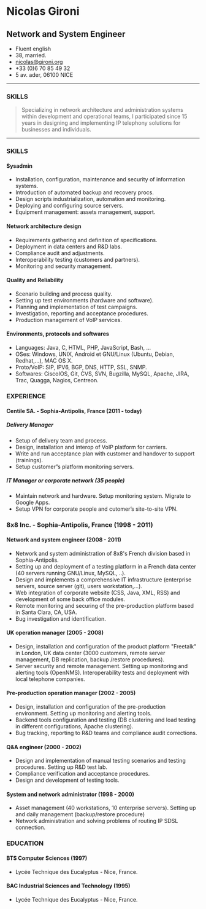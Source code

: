 
# Nicolas Gironi
## Network and System Engineer

* Fluent english
* 38, married.
* nicolas@gironi.org
* +33 (0)6 70 85 49 32
* 5 av. ader, 06100 NICE

-------

### SKILLS
> Specializing in network architecture and administration systems within development and operational teams, I participated since 15 years in designing and implementing IP telephony solutions for businesses and individuals.

-------

### SKILLS
#### Sysadmin
* Installation, configuration, maintenance and security of information systems.
* Introduction of automated backup and recovery procs.
* Design scripts industrialization, automation and monitoring.
* Deploying and configuring source servers.
* Equipment management: assets management, support.

#### Network architecture design
* Requirements gathering and definition of specifications.
* Deployment in data centers and R&D labs.
* Compliance audit and adjustments. 
* Interoperability testing (customers and partners). 
* Monitoring and security management.

#### Quality and Reliability 
* Scenario building and process quality.
* Setting up test environments (hardware and software). 
* Planning and implementation of test campaigns. 
* Investigation, reporting and acceptance procedures. 
* Production management of VoIP services.

#### Environments, protocols and softwares 
* Languages: Java, C, HTML, PHP, JavaScript, Bash, …
* OSes: Windows, UNIX, Android et GNU/Linux (Ubuntu, Debian, Redhat,...), MAC OS X.
* Proto/VoIP: SIP, IPV6, BGP, DNS, HTTP, SSL, SNMP.
* Softwares: CiscoIOS, Git, CVS, SVN, Bugzilla, MySQL, Apache, JIRA, Trac, Quagga, Nagios, Centreon.

### EXPERIENCE
#### Centile SA. - Sophia-Antipolis, France (2011 - today)

##### Delivery Manager
* Setup of delivery team and process.
* Design, installation and interop of VoIP platform for carriers.
* Write and run acceptance plan with customer and handover to support (trainings).
* Setup customer”s platform monitoring servers. 
##### IT Manager or corporate network (35 people)
* Maintain network and hardware. Setup monitoring system. Migrate to Google Apps.
* Setup VPN for corporate people and cutomer’s site-to-site VPN.

### 8x8 Inc. - Sophia-Antipolis, France (1998 - 2011)
#### Network and system engineer (2008 - 2011)
* Network and system administration of 8x8's French division based in Sophia-Antipolis.
* Setting up and deployment of a testing platform in a French data center (40 servers running GNU/Linux, MySQL, ..).
* Design and implements a comprehensive IT infrastructure (enterprise servers, source server (git), users workstation,...). 
* Web integration of corporate website (CSS, Java, XML, RSS) and development of some back office modules.
* Remote monitoring and securing of the pre-production platform based in Santa Clara, CA, USA. 
* Bug investigation and identification.

#### UK operation manager (2005 - 2008)
* Design, installation and configuration of the product platform "Freetalk" in London, UK data center (3000 customers, remote server management, DB replication, backup /restore procedures).
* Server security and remote management. Setting up monitoring and alerting tools (OpenNMS). Interoperability tests and deployment with local telephone companies.

#### Pre-production operation manager (2002 - 2005)
* Design, installation and configuration of the pre-production environment. Setting up monitoring and alerting tools.
* Backend tools configuration and testing (DB clustering and load testing in different configurations, Apache clustering). 
* Bug tracking, reporting to R&D teams and compliance audit corrections.

#### Q&A engineer (2000 - 2002)
* Design and implementation of manual testing scenarios and testing procedures. Setting up R&D test lab.
* Compliance verification and acceptance procedures. 
* Design and development of testing tools.

#### System and network administrator  (1998 - 2000)
* Asset management (40 workstations, 10 enterprise servers). Setting up and daily management (backup/restore procedure)
* Network administration and solving problems of routing IP SDSL connection.

### EDUCATION
#### BTS Computer Sciences (1997)
* Lycée Technique des Eucalyptus - Nice, France.

#### BAC  Industrial Sciences and Technology (1995)
* Lycée Technique des Eucalyptus - Nice, France.
